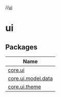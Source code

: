 //[ui](index.md)

# ui

## Packages

| Name |
|---|
| [core.ui](ui/core.ui/index.md) |
| [core.ui.model.data](ui/core.ui.model.data/index.md) |
| [core.ui.theme](ui/core.ui.theme/index.md) |
